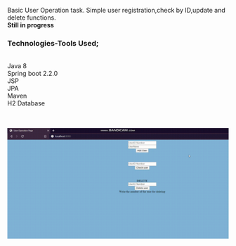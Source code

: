  Basic User Operation task. Simple user registration,check by ID,update and delete functions. <br>
 <b> Still in progress </b>
 <h3> Technologies-Tools Used; </h3>   <br>
  Java 8 <br>
  Spring boot 2.2.0 <br>
  JSP <br>
  JPA <br>
  Maven <br>
  H2 Database <br>
  

<br>
<br>


![](screengif.gif)
